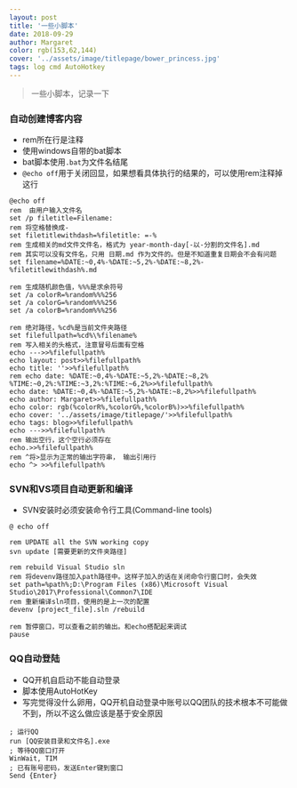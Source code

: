 ```yaml
---
layout: post
title: '一些小脚本'
date: 2018-09-29
author: Margaret
color: rgb(153,62,144)
cover: '../assets/image/titlepage/bower_princess.jpg'
tags: log cmd AutoHotkey
---
```


> 一些小脚本，记录一下


### 自动创建博客内容

- rem所在行是注释
- 使用windows自带的bat脚本
- bat脚本使用`.bat`为文件名结尾
- `@echo off`用于关闭回显，如果想看具体执行的结果的，可以使用rem注释掉这行

```
@echo off
rem  由用户输入文件名
set /p filetitle=Filename:
rem 将空格替换成-
set filetitlewithdash=%filetitle: =-%
rem 生成相关的md文件文件名，格式为 year-month-day[-以-分割的文件名].md
rem 其实可以没有文件名，只用 日期.md 作为文件的。但是不知道重复日期会不会有问题
set filename=%DATE:~0,4%-%DATE:~5,2%-%DATE:~8,2%-%filetitlewithdash%.md

rem 生成随机颜色值，%%%是求余符号
set /a colorR=%random%%%256
set /a colorG=%random%%%256
set /a colorB=%random%%%256

rem 绝对路径，%cd%是当前文件夹路径
set filefullpath=%cd%\%filename%
rem 写入相关的头格式，注意冒号后面有空格
echo --->>%filefullpath%
echo layout: post>>%filefullpath%
echo title: ''>>%filefullpath%
rem echo date: %DATE:~0,4%-%DATE:~5,2%-%DATE:~8,2% %TIME:~0,2%:%TIME:~3,2%:%TIME:~6,2%>>%filefullpath%
echo date: %DATE:~0,4%-%DATE:~5,2%-%DATE:~8,2%>>%filefullpath%
echo author: Margaret>>%filefullpath%
echo color: rgb(%colorR%,%colorG%,%colorB%)>>%filefullpath%
echo cover: '../assets/image/titlepage/'>>%filefullpath%
echo tags: blog>>%filefullpath%
echo --->>%filefullpath%
rem 输出空行，这个空行必须存在
echo.>>%filefullpath%
rem ^将>显示为正常的输出字符串， 输出引用行
echo ^> >>%filefullpath%
```


### SVN和VS项目自动更新和编译

- SVN安装时必须安装命令行工具(Command-line tools)

```
@ echo off

rem UPDATE all the SVN working copy
svn update [需要更新的文件夹路径]

rem rebuild Visual Studio sln
rem 将devenv路径加入path路径中。这样子加入的话在关闭命令行窗口时，会失效
set path=%path%;D:\Program Files (x86)\Microsoft Visual Studio\2017\Professional\Common7\IDE
rem 重新编译sln项目，使用的是上一次的配置
devenv [project_file].sln /rebuild

rem 暂停窗口，可以查看之前的输出。和echo搭配起来调试
pause
```


### QQ自动登陆

- QQ开机自启动不能自动登录
- 脚本使用AutoHotKey
- 写完觉得没什么卵用，QQ开机自动登录中账号以QQ团队的技术根本不可能做不到，所以不这么做应该是基于安全原因

```
; 运行QQ
run [QQ安装目录和文件名].exe
; 等待QQ窗口打开
WinWait, TIM
; 已有账号密码，发送Enter键到窗口
Send {Enter}
```